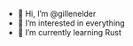 - 👋 Hi, I’m @gillenelder
- 👀 I’m interested in everything
- 🌱 I’m currently learning Rust

<!---
gillenelder/gillenelder is a ✨ special ✨ repository because its `README.md` (this file) appears on your GitHub profile.
You can click the Preview link to take a look at your changes.
--->
